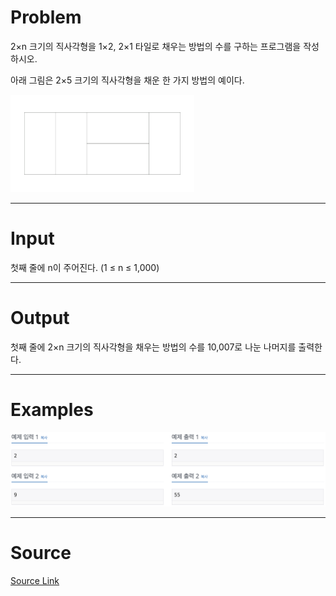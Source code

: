 Problem
=======
2×n 크기의 직사각형을 1×2, 2×1 타일로 채우는 방법의 수를 구하는 프로그램을 작성하시오.

아래 그림은 2×5 크기의 직사각형을 채운 한 가지 방법의 예이다.

<img src="img/img1.png"></img>

<hr>

Input
======
첫째 줄에 n이 주어진다. (1 ≤ n ≤ 1,000)

<hr>

Output
======
첫째 줄에 2×n 크기의 직사각형을 채우는 방법의 수를 10,007로 나눈 나머지를 출력한다.

<hr>

Examples
======
<img src="img/img2.png"></img>

<hr>

Source
======
[Source Link](https://www.acmicpc.net/problem/11726)